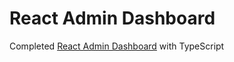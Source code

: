 # React Admin Dashboard

Completed [React Admin Dashboard](https://github.com/ed-roh/react-admin-dashboard) with TypeScript
